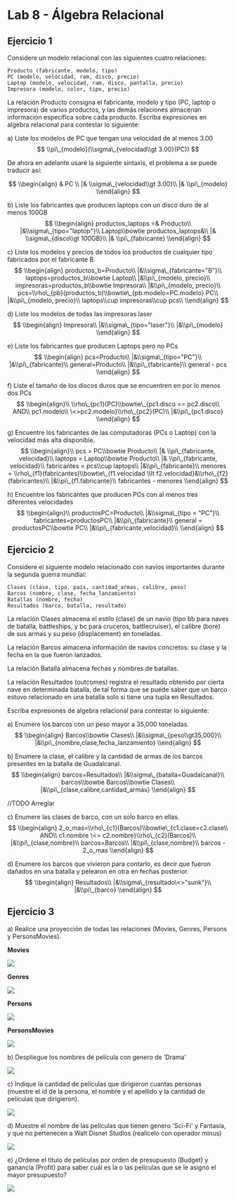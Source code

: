 # Lab 8 - Álgebra Relacional

## Ejercicio 1

Considere un modelo relacional con las siguientes cuatro relaciones:

```
Producto (fabricante, modelo, tipo)
PC (modelo, velocidad, ram, disco, precio)
Laptop (modelo, velocidad, ram, disco, pantalla, precio)
Impresora (modelo, color, tipo, precio)
```

La relación Producto consigna el fabricante, modelo y tipo (PC, laptop o
impresora) de varios productos, y las demás relaciones almacenan información
específica sobre cada producto. Escriba expresiones en algebra relacional para
contestar lo siguiente:

a) Liste los modelos de PC que tengan una velocidad de al menos 3.00 $$
\\pi\_{modelo}(\\sigma\_{velocidad\\gt 3.00}(PC)) $$

De ahora en adelante usaré la siguiente sintaxis, el problema a se puede
traducir así:

$$ \\begin{align} & PC \\ |& \\sigma\_{velocidad\\gt 3.00}\\ |& \\pi\_{modelo}
\\end{align} $$

b) Liste los fabricantes que producen laptops con un disco duro de al menos
100GB $$ \\begin{align} productos_laptops =& Producto\\
|&\\sigma\_{tipo="laptop"}\\ Laptop\\bowtie productos_laptops&\\ |&
\\sigma\_{disco\\gt 100GB}\\ |& \\pi\_{fabricante} \\end{align} $$

c) Liste los modelos y precios de todos los productos de cualquier tipo
fabricados por el fabricante B. $$ \\begin{align} productos_b=Producto\\
|&\\sigma\_{fabricante="B"}\\ laptops=productos_b\\bowtie Laptop\\
|&\\pi\_{modelo, precio}\\ impresoras=productos_b\\bowtie Impresora\\
|&\\pi\_{modelo, precio}\\
pcs=\\rho\_{pb}(productos_b)\\bowtie\_{pb.modelo=PC.modelo} PC\\
|&\\pi\_{modelo, precio}\\ laptops\\cup impresoras\\cup pcs\\ \\end{align} $$

d) Liste los modelos de todas las impresoras laser $$ \\begin{align} Impresora\\
|&\\sigma\_{tipo="laser"}\\ |&\\pi\_{modelo} \\end{align} $$

e) Liste los fabricantes que producen Laptops pero no PCs $$ \\begin{align}
pcs=Producto\\ |&\\sigma\_{tipo="PC"}\\ |&\\pi\_{fabricante}\\
general=Producto\\ |&\\pi\_{fabricante}\\ general - pcs \\end{align} $$

f) Liste el tamaño de los discos duros que se encuentren en por lo menos dos PCs
$$ \\begin{align}\\ \\rho\_{pc1}(PC)\\bowtie\_{pc1.disco == pc2.disco\\ AND\\
pc1.modelo\\ \<>pc2.modelo}\\rho\_{pc2}(PC)\\ |&\\pi\_{pc1.disco} \\end{align}
$$

g) Encuentre los fabricantes de las computadoras (PCs o Laptop) con la velocidad
más alta disponible. $$ \\begin{align}\\ pcs = PC\\bowtie Producto\\ |&
\\pi\_{fabricante, velocidad}\\ laptops = Laptop\\bowtie Producto\\ |&
\\pi\_{fabricante, velocidad}\\ fabricantes = pcs\\cup laptops\\
|&\\pi\_{fabricante}\\ menores = \\rho\_{f1}(fabricantes)\\bowtie\_{f1.velocidad
\\lt f2.velocidad}&\\rho\_{f2}(fabricantes)\\ |&\\pi\_{f1.fabricante}\\
fabricantes - menores \\end{align} $$

h) Encuentre los fabricantes que producen PCs con al menos tres diferentes
velocidades $$ \\begin{align}\\ productosPC=Producto\\ |&\\sigma\_{tipo =
"PC"}\\ fabricantes=productosPC\\ |&\\pi\_{fabricante}\\ general =
productosPC\\bowtie PC\\ |&\\pi\_{fabricante,velocidad}\\ \\end{align} $$

## Ejercicio 2

Considere el siguiente modelo relacionado con navíos importantes durante la
segunda guerra mundial:

```
Clases (clase, tipo, país, cantidad_armas, calibre, peso)
Barcos (nombre, clase, fecha_lanzamiento)
Batallas (nombre, fecha)
Resultados (barco, batalla, resultado)
```

La relación Clases almacena el estilo (clase) de un navío (tipo bb para naves de
batalla, battleships, y bc para cruceros, battlecruiser), el calibre (bore) de
sus armas y su peso (displacement) en toneladas.

La relación Barcos almacena información de navíos concretos: su clase y la fecha
en la que fueron lanzados.

La relación Batalla almacena fechas y nombres de batallas.

La relación Resultados (outcomes) registra el resultado obtenido por cierta nave
en determinada batalla, de tal forma que se puede saber que un barco estuvo
relacionado en una batalla solo si tiene una tupla en Resultados.

Escriba expresiones de algebra relacional para contestar lo siguiente:

a) Enumere los barcos con un peso mayor a 35,000 toneladas. $$ \\begin{align}
Barcos\\bowtie Clases\\ |&\\sigma\_{peso\\gt35,000}\\
|&\\pi\_{nombre,clase,fecha_lanzamiento} \\end{align} $$

b) Enumere la clase, el calibre y la cantidad de armas de los barcos presentes
en la batalla de Guadalcanal. $$ \\begin{align} barcos=Resultados\\
|&\\sigma\_{batalla=Guadalcanal}\\ barcos\\bowtie Barcos\\bowtie Clases\\
|&\\pi\_{clase,calibre,cantidad_armas} \\end{align} $$

//TODO Arreglar

c) Enumere las clases de barco, con un solo barco en ellas. $$ \\begin{align}
2_o_mas=\\rho\_{c1}(Barcos)\\bowtie\_{c1.clase=c2.clase\\ AND\\ c1.nombre \<>
c2.nombre}\\rho\_{c2}(Barcos)\\ |&\\pi\_{clase,nombre}\\ barcos=Barcos\\
|&\\pi\_{clase,nombre}\\ barcos - 2_o_mas \\end{align} $$

d) Enumere los barcos que vivieron para contarlo, es decir que fueron dañados en
una batalla y pelearon en otra en fechas posterior. $$ \\begin{align}
Resultados\\ |&\\sigma\_{resultado\<>"sunk"}\\ |&\\pi\_{barco} \\end{align} $$

## Ejercicio 3

a) Realice una proyección de todas las relaciones (Movies, Genres, Persons y
PersonsMovies).

**Movies**

![](./imgs/Movies.jpg)

**Genres**

![](./imgs/Genres.jpg)

**Persons**

![](./imgs/Persons.jpg)

**PersonsMovies**

![](./imgs/PersonsMovies.jpg)

b) Despliegue los nombres de película con genero de ‘Drama’

![](./imgs/ej_3.b.jpg)

c) Indique la cantidad de películas que dirigieron cuantas personas (muestre el
id de la persona, el nombre y el apellido y la cantidad de películas que
dirigieron).

![](./imgs/ej_3.c.jpg)

d) Muestre el nombre de las películas que tienen genero 'Sci-Fi' y Fantasia, y
que no pertenecen a Walt Disnet Studios (realícelo con operador minus)

![](./imgs/ej_3.d.jpg)

e) ¿Ordene el titulo de películas por orden de presupuesto (Budget) y ganancia
(Profit) para saber cuál es la o las películas que se le asignó el mayor
presupuesto?

![](./imgs/ej_3.e.jpg)
